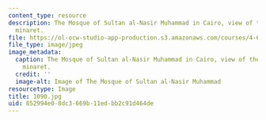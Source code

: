 ```yaml
---
content_type: resource
description: The Mosque of Sultan al-Nasir Muhammad in Cairo, view of the northwestern
  minaret.
file: https://ol-ocw-studio-app-production.s3.amazonaws.com/courses/4-614-religious-architecture-and-islamic-cultures-fall-2002/852994e08dc3669b11edbb2c91d464de_1090.jpg
file_type: image/jpeg
image_metadata:
  caption: The Mosque of Sultan al-Nasir Muhammad in Cairo, view of the northwestern
    minaret.
  credit: ''
  image-alt: Image of The Mosque of Sultan al-Nasir Muhammad
resourcetype: Image
title: 1090.jpg
uid: 852994e0-8dc3-669b-11ed-bb2c91d464de
---
```

